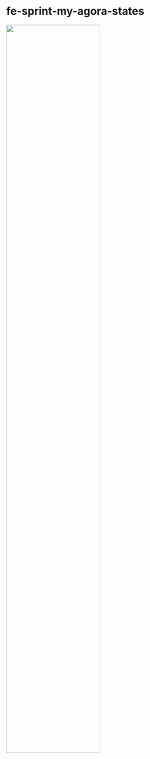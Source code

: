 # fe-sprint-my-agora-states<br>

<img width=70% src="https://user-images.githubusercontent.com/120698922/225045710-9c70fb92-629e-4d4c-8f99-f6d2c4d345d6.gif"/>

